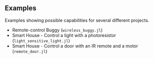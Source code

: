 ## Examples

Examples showing possible capabilities for several different projects.

* Remote-control Buggy (`wireless_buggy.jl`)
* Smart House - Control a light with a photoresistor (`light_sensitive_light.jl`)
* Smart House - Control a door with an IR remote and a motor (`remote_door.jl`)
